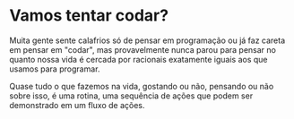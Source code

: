 # Vamos tentar codar?
Muita gente sente calafrios só de pensar em programação ou já faz careta em pensar em "codar", mas provavelmente nunca parou para pensar no quanto nossa vida é cercada por racionais exatamente iguais aos que usamos para programar.

Quase tudo o que fazemos na vida, gostando ou não, pensando ou não sobre isso, é uma rotina, uma sequência de ações que podem ser demonstrado em um fluxo de ações.
